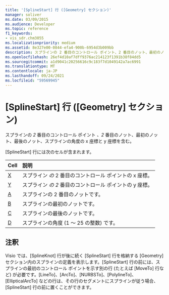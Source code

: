 ```yaml
---
title: '[SplineStart] 行 ([Geometry] セクション)'
manager: soliver
ms.date: 03/09/2015
ms.audience: Developer
ms.topic: reference
f1_keywords:
- vis_sdr.chm3055
ms.localizationpriority: medium
ms.assetid: 8e327e00-0844-efa4-900b-6954d3b009bb
description: スプラインの 2 番目のコントロール ポイント、2 番目のノット、最初のノット、最後のノット、スプラインの角度の x 座標と y 座標を含む。
ms.openlocfilehash: 26ef4d10af7dff9376ac214123f1391b38f84dd5
ms.sourcegitcommit: a1d9041c20256616c9c183f7d1049142a7ac6991
ms.translationtype: MT
ms.contentlocale: ja-JP
ms.lasthandoff: 09/24/2021
ms.locfileid: "59569945"
---
```

# <a name="splinestart-row-geometry-section"></a>[SplineStart] 行 ([Geometry] セクション)

スプラインの  *2*  番目のコントロール ポイント  *、2*  番目のノット、最初のノット、最後のノット、スプラインの角度の x 座標と y 座標を含む。 
  
[SplineStart] 行には次のセルが含まれます。
  
|**Cell**|**説明**|
|:-----|:-----|
|[X](x-cell-geometry-section.md) <br/> |スプライン  *の*  2 番目のコントロール ポイントの x 座標。  <br/> |
|[Y](y-cell-geometry-section.md) <br/> |スプライン  *の 2*  番目のコントロール ポイントの y 座標。  <br/> |
|[A](a-cell-geometry-section.md) <br/> |スプラインの 2 番目のノットです。  <br/> |
|[B](b-cell-geometry-section.md) <br/> |スプラインの最初のノットです。  <br/> |
|[C](c-cell-geometry-section.md) <br/> |スプラインの最後のノットです。  <br/> |
|[D](d-cell-geometry-section.md) <br/> |スプラインの角度 (1 ～ 25 の整数) です。  <br/> |
   
## <a name="remarks"></a>注釈

Visio では、[SplineKnot] 行が後に続く [SplineStart] 行を格納する [Geometry] セクション内のスプラインの定義を表示します。[SplineStart] 行の前には、スプラインの最初のコントロール ポイントを示す別の行 (たとえば [MoveTo] 行など) が必要です。[LineTo]、[ArcTo]、[NURBSTo]、[PolylineTo]、[EllipticalArcTo] などの行は、その行のセグメントにスプラインが従う場合、[SplineStart] 行の前に置くことができます。
  

